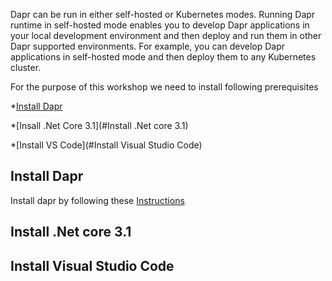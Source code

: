 Dapr can be run in either self-hosted or Kubernetes modes. Running Dapr runtime in self-hosted mode enables you to develop Dapr applications in your local development environment and then deploy and run them in other Dapr supported environments. For example, you can develop Dapr applications in self-hosted mode and then deploy them to any Kubernetes cluster.

For the purpose of this workshop we need to install following prerequisites

 *[Install Dapr](#install-dapr)

 *[Insall .Net Core 3.1](#Install .Net core 3.1)

 *[Install VS Code](#Install Visual Studio Code)





## Install Dapr
Install dapr by following these [Instructions](https://github.com/dapr/docs/blob/master/getting-started/environment-setup.md)

## Install .Net core 3.1

## Install Visual Studio Code
